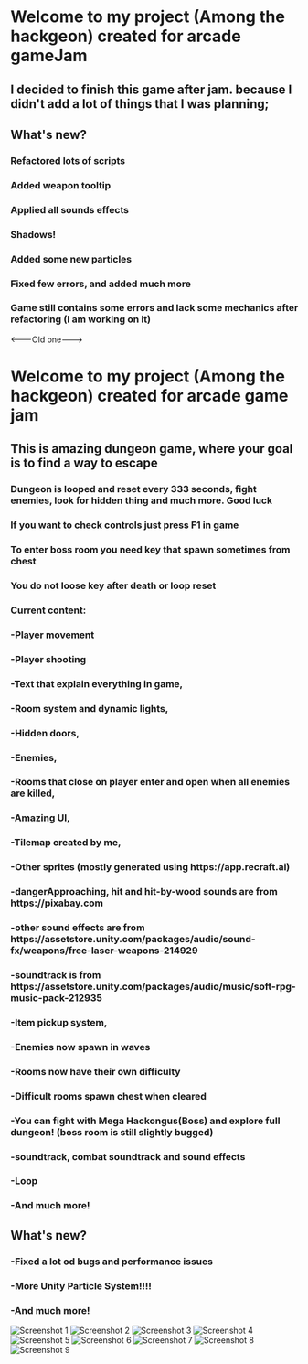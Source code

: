 <h1>Welcome to my project (Among the hackgeon) created for arcade gameJam</h1>
<h2>I decided to finish this game after jam. because I didn't add a lot of things that I was planning;</h2>
<h2>What's new?</h2>
<h3>Refactored lots of scripts</h3>
<h3>Added weapon tooltip</h3>
<h3>Applied all sounds effects</h3>
<h3>Shadows!</h3>
<h3>Added some new particles</h3>
<h3>Fixed few errors, and added much more</h3>
<h3>Game still contains some errors and lack some mechanics after refactoring (I am working on it)</h3>

<---Old one--->
<h1>Welcome to my project (Among the hackgeon) created for arcade game jam</h1>
<h2>This is amazing dungeon game, where your goal is to find a way to escape</h2>
<h3>Dungeon is looped and reset every 333 seconds, fight enemies, look for hidden thing and much more. Good luck</h3>
<h3>If you want to check controls just press F1 in game</h3>
<h3>To enter boss room you need key that spawn sometimes from chest</h3>
<h3>You do not loose key after death or loop reset</h3>
<h3>Current content:</h3>
<h3>-Player movement</h3>
<h3>-Player shooting</h3>
<h3>-Text that explain everything in game,</h3>
<h3>-Room system and dynamic lights,</h3>
<h3>-Hidden doors,</h3>
<h3>-Enemies,</h3>
<h3>-Rooms that close on player enter and open when all enemies are killed,</h3>
<h3>-Amazing UI,</h3>
<h3>-Tilemap created by me,</h3>
<h3>-Other sprites (mostly generated using https://app.recraft.ai)</h3>
<h3>-dangerApproaching, hit and hit-by-wood sounds are from https://pixabay.com</h3>
<h3>-other sound effects are from https://assetstore.unity.com/packages/audio/sound-fx/weapons/free-laser-weapons-214929</h3>
<h3>-soundtrack is from https://assetstore.unity.com/packages/audio/music/soft-rpg-music-pack-212935</h3>
<h3>-Item pickup system,</h3>
<h3>-Enemies now spawn in waves</h3>
<h3>-Rooms now have their own difficulty</h3>
<h3>-Difficult rooms spawn chest when cleared</h3>
<h3>-You can fight with Mega Hackongus(Boss) and explore full dungeon! (boss room is still slightly bugged)</h3>
<h3>-soundtrack, combat soundtrack and sound effects</h3>
<h3>-Loop</h3>
<h3>-And much more!</h3>

<h2>What's new?</h2>
<h3>-Fixed a lot od bugs and performance issues</h3>
<h3>-More Unity Particle System!!!!</h3>
<h3>-And much more!</h3>

![Screenshot 1](https://cloud-oavvjf2w1-hack-club-bot.vercel.app/8screenshot_from_2024-08-21_22-04-33.png)
![Screenshot 2](https://cloud-oavvjf2w1-hack-club-bot.vercel.app/7screenshot_from_2024-08-21_22-05-08.png)
![Screenshot 3](https://cloud-oavvjf2w1-hack-club-bot.vercel.app/6screenshot_from_2024-08-21_22-05-52.png)
![Screenshot 4](https://cloud-oavvjf2w1-hack-club-bot.vercel.app/5screenshot_from_2024-08-21_22-06-24.png)
![Screenshot 5](https://cloud-oavvjf2w1-hack-club-bot.vercel.app/4screenshot_from_2024-08-21_22-07-24.png)
![Screenshot 6](https://cloud-oavvjf2w1-hack-club-bot.vercel.app/3screenshot_from_2024-08-21_22-10-40.png)
![Screenshot 7](https://cloud-oavvjf2w1-hack-club-bot.vercel.app/2screenshot_from_2024-08-21_22-11-09.png)
![Screenshot 8](https://cloud-oavvjf2w1-hack-club-bot.vercel.app/1screenshot_from_2024-08-21_22-12-40.png)
![Screenshot 9](https://cloud-oavvjf2w1-hack-club-bot.vercel.app/0screenshot_from_2024-08-21_22-12-47.png)
